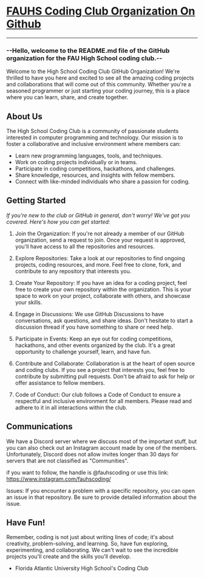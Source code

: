 # [FAUHS Coding Club Organization On Github](https://github.com/FAUHSCoding)

_____


### --Hello, welcome to the README.md file of the GitHub organization for the FAU High School coding club.--

Welcome to the High School Coding Club GitHub Organization! We're thrilled to have you here and excited
to see all the amazing coding projects and collaborations that will come out of this community. Whether
you're a seasoned programmer or just starting your coding journey, this is a place where you can learn,
share, and create together.

## About Us
The High School Coding Club is a community of passionate students interested in computer programming and
technology. Our mission is to foster a collaborative and inclusive environment where members can:

- Learn new programming languages, tools, and techniques.
- Work on coding projects individually or in teams.
- Participate in coding competitions, hackathons, and challenges.
- Share knowledge, resources, and insights with fellow members.
- Connect with like-minded individuals who share a passion for coding.

## Getting Started

*If you're new to the club or GitHub in general, don't worry! We've got you covered. Here's how you can
get started:*

1. Join the Organization: If you're not already a member of our GitHub organization, send a request to join.
Once your request is approved, you'll have access to all the repositories and resources.

2. Explore Repositories: Take a look at our repositories to find ongoing projects, coding resources, and more.
Feel free to clone, fork, and contribute to any repository that interests you.

3. Create Your Repository: If you have an idea for a coding project, feel free to create your own repository
within the organization. This is your space to work on your project, collaborate with others, and showcase your skills.

4. Engage in Discussions: We use GitHub Discussions to have conversations, ask questions, and share ideas.
Don't hesitate to start a discussion thread if you have something to share or need help.

5. Participate in Events: Keep an eye out for coding competitions, hackathons, and other events organized by the club.
It's a great opportunity to challenge yourself, learn, and have fun.

6. Contribute and Collaborate: Collaboration is at the heart of open source and coding clubs. If you see a project that
interests you, feel free to contribute by submitting pull requests. Don't be afraid to ask for help or offer assistance
to fellow members.

7. Code of Conduct: Our club follows a Code of Conduct to ensure a respectful and inclusive environment for all members.
Please read and adhere to it in all interactions within the club.

## Communications

We have a Discord server where we discuss most of the important stuff, but you can also check out an Instagram account
made by one of the members. Unfortunately, Discord does not allow invites longer than 30 days for servers that are not
classified as "Communities".

if you want to follow, the handle is @fauhscoding
or use this link: https://www.instagram.com/fauhscoding/

Issues: If you encounter a problem with a specific repository, you can open an issue in that repository. Be sure to
provide detailed information about the issue.

## Have Fun!

Remember, coding is not just about writing lines of code; it's about creativity, problem-solving, and learning. So, have fun
exploring, experimenting, and collaborating. We can't wait to see the incredible projects you'll create and the skills you'll develop.

- Florida Atlantic University High School's Coding Club

